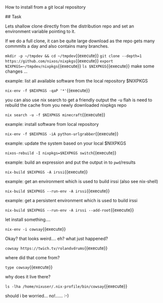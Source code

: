 
How to install from a git local repository


## Task

Lets shallow clone directly from the distribution repo and set an environment variable pointing to it.

If we do a full clone, it can be quite large download as  the repo gets many commmits a day and 
also contains many branches.


`mkdir -p ~/tmpdev && cd ~/tmpdev`{{execute}}
`git clone --depth=1 https://github.com/nixos/nixpkgs`{{execute}}
`export NIXPKGS=~/tmpdev/nixpkgs`{{execute}}
`ls $NIXPKGS`{{execute}}
make some changes ...

example: list all available software from the local repository $NIXPKGS

`nix-env -f $NIXPKGS -qaP '*'`{{execute}}

you can also use nix search to get a friendly output
the -u flah is need to rebuild the cache from you newly downloaded nixpkgs repo

`nix search -u -f $NIXPKGS minecraft`{{execute}}

example: install software from local repository

`nix-env -f $NIXPKGS -iA python-urlgrabber`{{execute}}

example: update the system based on your local $NIXPKGS

`nixos-rebuild -I nixpkgs=$NIXPKGS switch`{{execute}}

example: build an expression and put the output in to `pwd`/results

`nix-build $NIXPKGS -A irssi`{{execute}}

example: get an environment which is used to build irssi (also see nix-shell)

`nix-build $NIXPKGS --run-env -A irssi`{{execute}}

example: get a persistent environment which is used to build irssi

`nix-build $NIXPKGS --run-env -A irssi --add-root`{{execute}}



let install something....

`nix-env -i cowsay`{{execute}}

Okay? that looks weird.... eh? what just happened?

`cowsay https://twich.tv/rolandvdrums`{{execute}}

where did that come from?

`type cowsay`{{execute}}

why does it live there?

`ls -lha /home/nixuser/.nix-profile/bin/cowsay`{{execute}}

should i be worried... no!......   :-)


